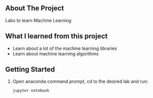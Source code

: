 <!-- ABOUT THE PROJECT -->
## About The Project

Labs to learn Machine Learning

## What I learned from this project
* Learn about a lot of the machine learning libraries
* Learn about machine learning algorithms

<!-- GETTING STARTED -->
## Getting Started

1. Open anaconda command prompt, cd to the desired lab and run:
   ```sh
   jupyter notebook
   ```
